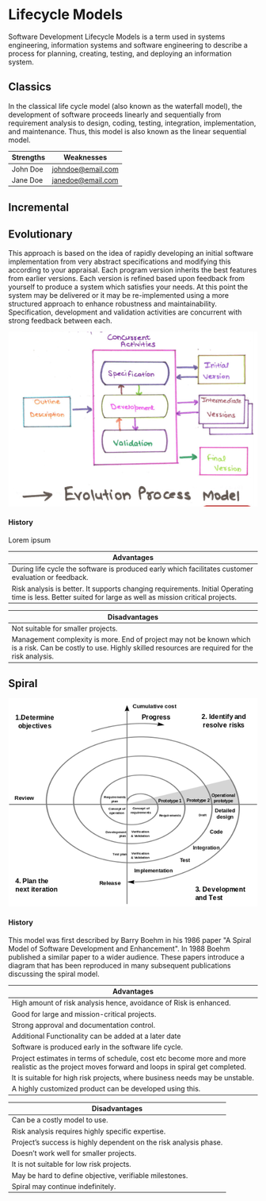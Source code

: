 # Lifecycle Models
Software Development Lifecycle Models is a term used in systems engineering, information systems and software engineering to describe a process for planning, creating, testing, and deploying an information system.

## Classics
In the classical life cycle model (also known as the waterfall model), the development of software proceeds linearly and sequentially from requirement analysis to design, coding, testing, integration, implementation, and maintenance. Thus, this model is also known as the linear sequential model.

| Strengths        | Weaknesses                   |
| ---------------- | ---------------------------- |
| John Doe         | johndoe@email.com            |
| Jane Doe         | janedoe@email.com            |


## Incremental

## Evolutionary
This approach is based on the idea of rapidly developing an initial software implementation from very abstract specifications and modifying this according to your appraisal. Each program version inherits the best features from earlier versions. Each version is refined based upon feedback from yourself to produce a system which satisfies your needs. At this point the system may be delivered or it may be re-implemented using a more structured approach to enhance robustness and maintainability. Specification, development and validation activities are concurrent with strong feedback between each.

![Alt text](/Evolutionary/diagram.png)

#### History
Lorem ipsum

| Advantages                                                                                                                  
| -------------------------------------------------------------------------------------------------------------------------- |
| During life cycle the software is produced early which facilitates customer evaluation or feedback.                        |
| Risk analysis is better. It supports changing requirements. Initial Operating time is less. Better suited for large as well   as mission critical projects.                                                                                              |


| Disadvantages                                                                                                              |
| -------------------------------------------------------------------------------------------------------------------------- |
| Not suitable for smaller projects.                                                                                         |
| Management complexity is more. End of project may not be known which is a risk. Can be costly to use. Highly skilled           resources are required for the risk analysis.                                                                              |
                                                                               


## Spiral
![Alt text](/Spiral/diagram.png)

#### History
This model was first described by Barry Boehm in his 1986 paper "A Spiral Model of Software Development and Enhancement". In 1988 Boehm published a similar paper to a wider audience. These papers introduce a diagram that has been reproduced in many subsequent publications discussing the spiral model.

| Advantages                                                                                                                  
| -------------------------------------------------------------------------------------------------------------------------- |
| High amount of risk analysis hence, avoidance of Risk is enhanced.                                                         |
| Good for large and mission-critical projects.                                                                              |
| Strong approval and documentation control.                                                                                 |
| Additional Functionality can be added at a later date                                                                      | 
| Software is produced early in the software life cycle.                                                                     |
| Project estimates in terms of schedule, cost etc become more and more realistic as the project moves forward and loops in   spiral get completed.                                                                                                        |
| It is suitable for high risk projects, where business needs may be unstable.                                               |
| A highly customized product can be developed using this.                                                                   |



| Disadvantages                                                                                                              |
| -------------------------------------------------------------------------------------------------------------------------- |
| Can be a costly model to use.                                                                                              |
| Risk analysis requires highly specific expertise.                                                                          |
| Project’s success is highly dependent on the risk analysis phase.                                                          |
| Doesn’t work well for smaller projects.                                                                                    |
| It is not suitable for low risk projects.                                                                                  |
| May be hard to define objective, verifiable milestones.                                                                    |
| Spiral may continue indefinitely.                                                                                          |











